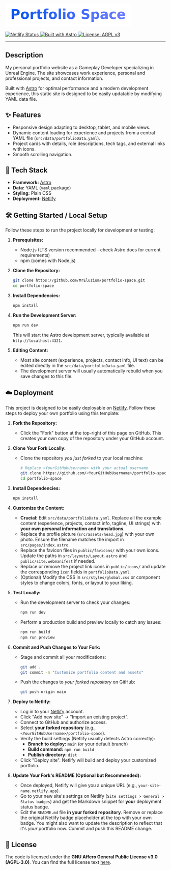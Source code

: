 ![Title](.github/space-title.png)

<!-- Badges -->
<p>
  <a href="https://app.netlify.com/sites/elzzz-portfolio/deploys">
    <img src="https://api.netlify.com/api/v1/badges/fe0839b1-8ff9-4775-9cf2-8cf6f5328793/deploy-status" alt="Netlify Status" />
  </a>
  <a href="https://astro.build">
    <img src="https://astro.badg.es/v2/built-with-astro/tiny.svg" alt="Built with Astro" width="120" height="20">
  </a>
  <a href="https://www.gnu.org/licenses/agpl-3.0">
    <img src="https://img.shields.io/badge/License-AGPL_v3-blue.svg?style=flat-square" alt="License: AGPL v3">
  </a>
</p>

---

## Description

My personal portfolio website as a Gameplay Developer specializing in Unreal Engine. The site showcases work experience, personal and professional projects, and contact information.

Built with [Astro](https://astro.build/) for optimal performance and a modern development experience, this static site is designed to be easily updatable by modifying YAML data file.

## ✨ Features

*   Responsive design adapting to desktop, tablet, and mobile views.
*   Dynamic content loading for experience and projects from a central YAML file (`src/data/portfolioData.yaml`).
*   Project cards with details, role descriptions, tech tags, and external links with icons.
*   Smooth scrolling navigation.

## 🚀 Tech Stack

*   **Framework:** [Astro](https://astro.build/)
*   **Data:** YAML (`yaml` package)
*   **Styling:** Plain CSS
*   **Deployment:** [Netlify](https://www.netlify.com/)

## 🛠️ Getting Started / Local Setup

Follow these steps to run the project locally for development or testing:

1.  **Prerequisites:**
    *   Node.js (LTS version recommended - check Astro docs for current requirements)
    *   npm (comes with Node.js)

2.  **Clone the Repository:**
    ```bash
    git clone https://github.com/MrEluzium/portfolio-space.git 
    cd portfolio-space
    ```

3.  **Install Dependencies:**
    ```bash
    npm install
    ```

4.  **Run the Development Server:**
    ```bash
    npm run dev
    ```
    This will start the Astro development server, typically available at `http://localhost:4321`.

5.  **Editing Content:**
    *   Most site content (experience, projects, contact info, UI text) can be edited directly in the `src/data/portfolioData.yaml` file.
    *   The development server will usually automatically rebuild when you save changes to this file.

## ☁️ Deployment

This project is designed to be easily deployable on [Netlify](https://www.netlify.com/). Follow these steps to deploy your own portfolio using this template:

1.  **Fork the Repository:**
    *   Click the "Fork" button at the top-right of this page on GitHub. This creates your own copy of the repository under your GitHub account.

2.  **Clone Your Fork Locally:**
    *   Clone the repository *you just forked* to your local machine:
        ```bash
        # Replace <YourGitHubUsername> with your actual username
        git clone https://github.com/<YourGitHubUsername>/portfolio-space.git
        cd portfolio-space 
        ```

3.  **Install Dependencies:**
    ```bash
    npm install
    ```

4.  **Customize the Content:**
    *   **Crucial:** Edit `src/data/portfolioData.yaml`. Replace all the example content (experience, projects, contact info, tagline, UI strings) with **your own personal information and translations**.
    *   Replace the profile picture (`src/assets/head.jpg`) with your own photo. Ensure the filename matches the import in `src/pages/index.astro`.
    *   Replace the favicon files in `public/favicons/` with your own icons. Update the paths in `src/layouts/Layout.astro` and `public/site.webmanifest` if needed.
    *   Replace or remove the project link icons in `public/icons/` and update the corresponding `icon` fields in `portfolioData.yaml`.
    *   (Optional) Modify the CSS in `src/styles/global.css` or component styles to change colors, fonts, or layout to your liking.

5.  **Test Locally:**
    *   Run the development server to check your changes:
        ```bash
        npm run dev
        ```
    *   Perform a production build and preview locally to catch any issues:
        ```bash
        npm run build
        npm run preview
        ```

6.  **Commit and Push Changes to Your Fork:**
    *   Stage and commit all your modifications:
        ```bash
        git add .
        git commit -m "Customize portfolio content and assets"
        ```
    *   Push the changes to *your forked repository* on GitHub:
        ```bash
        git push origin main 
        ```

7.  **Deploy to Netlify:**
    *   Log in to your [Netlify](https://www.netlify.com/) account.
    *   Click "Add new site" -> "Import an existing project".
    *   Connect to GitHub and authorize access.
    *   Select **your forked repository** (e.g., `<YourGitHubUsername>/portfolio-space`).
    *   Verify the build settings (Netlify usually detects Astro correctly):
        *   **Branch to deploy:** `main` (or your default branch)
        *   **Build command:** `npm run build`
        *   **Publish directory:** `dist`
    *   Click "Deploy site". Netlify will build and deploy your customized portfolio.

8.  **Update Your Fork's README (Optional but Recommended):**
    *   Once deployed, Netlify will give you a unique URL (e.g., `your-site-name.netlify.app`).
    *   Go to your new site's settings on Netlify (`Site settings > General > Status badges`) and get the Markdown snippet for **your** deployment status badge.
    *   Edit the `README.md` file **in your forked repository**. Remove or replace the original Netlify badge placeholder at the top with your own badge. You might also want to update the description to reflect that it's *your* portfolio now. Commit and push this README change.

## 📄 License

The code is licensed under the **GNU Affero General Public License v3.0 (AGPL-3.0)**. You can find the full license text [here](https://www.gnu.org/licenses/agpl-3.0.html).